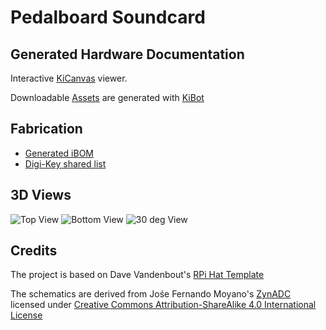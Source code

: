 # Pedalboard Soundcard

## Generated Hardware Documentation

Interactive [KiCanvas](https://kicanvas.org/?github=https%3A%2F%2Fgithub.com%2Fpedalboard%2Fpedalboard-soundcard%2Ftree%2Fmain) viewer.

Downloadable [Assets](https://pedalboard.github.io/pedalboard-soundcard-site/main/Browse/pedalboard-soundcard-navigate.html) are generated with [KiBot](https://github.com/INTI-CMNB/KiBot)

## Fabrication

* [Generated iBOM](https://pedalboard.github.io/pedalboard-soundcard-site/latewst/Assembly/pedalboard-hw-ibom.html)
* [Digi-Key shared list](https://www.digikey.ch/de/mylists/list/FIXME)

## 3D Views

![Top View](https://pedalboard.github.io/pedalboard-soundcard-site/latest/3D/pedalboard-hw-3D_top.png)
![Bottom View](https://pedalboard.github.io/pedalboard-soundcard-site/latest/3D/pedalboard-hw-3D_bottom.png)
![30 deg View](https://pedalboard.github.io/pedalboard-soundcard-site/latest/3D/pedalboard-hw-3D_top30deg.png)

## Credits

The project is based on Dave Vandenbout's [RPi Hat Template](https://github.com/devbisme/RPi_Hat_Template)

The schematics are derived from Jośe Fernando Moyano's [ZynADC](https://github.com/zynthian/zynthian-hw/tree/master/ZynADAC) licensed under [Creative Commons Attribution-ShareAlike 4.0 International License](https://creativecommons.org/licenses/by-sa/4.0/)
